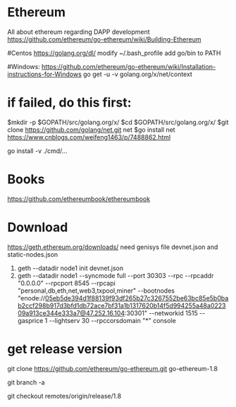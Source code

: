 # Ethereum
All about ethereum regarding DAPP development
https://github.com/ethereum/go-ethereum/wiki/Building-Ethereum

#Centos
https://golang.org/dl/
modify ~/.bash_profile add go/bin to PATH

#Windows:
 https://github.com/ethereum/go-ethereum/wiki/Installation-instructions-for-Windows
 go get -u -v golang.org/x/net/context
 # if failed, do this first:
 $mkdir -p $GOPATH/src/golang.org/x/
 $cd $GOPATH/src/golang.org/x/ 
 $git clone https://github.com/golang/net.git net 
 $go install net
https://www.cnblogs.com/weifeng1463/p/7488862.html

 go install -v ./cmd/...
 
# Books
https://github.com/ethereumbook/ethereumbook

# Download
 https://geth.ethereum.org/downloads/
 need genisys file devnet.json and static-nodes.json
1.  geth --datadir node1 init devnet.json
2.  geth --datadir node1 --syncmode full --port 30303 --rpc --rpcaddr "0.0.0.0" --rpcport 8545 --rpcapi "personal,db,eth,net,web3,txpool,miner" --bootnodes "enode://05eb5de394d1f88139f93df265b27c3267552be63bc85e5b0bab2ccf298b917d3bfd1db72ace7bf31a1b1317620b14f5d994255a48a022309a913ce344e333a7@47.252.16.104:30301" --networkid 1515 --gasprice 1  --lightserv 30 --rpccorsdomain "*" console

# get release version
git clone https://github.com/ethereum/go-ethereum.git go-ethereum-1.8

git branch -a

git checkout remotes/origin/release/1.8
